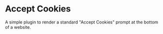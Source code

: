 # Accept Cookies

A simple plugin to render a standard "Accept Cookies" prompt at the bottom of a website.
